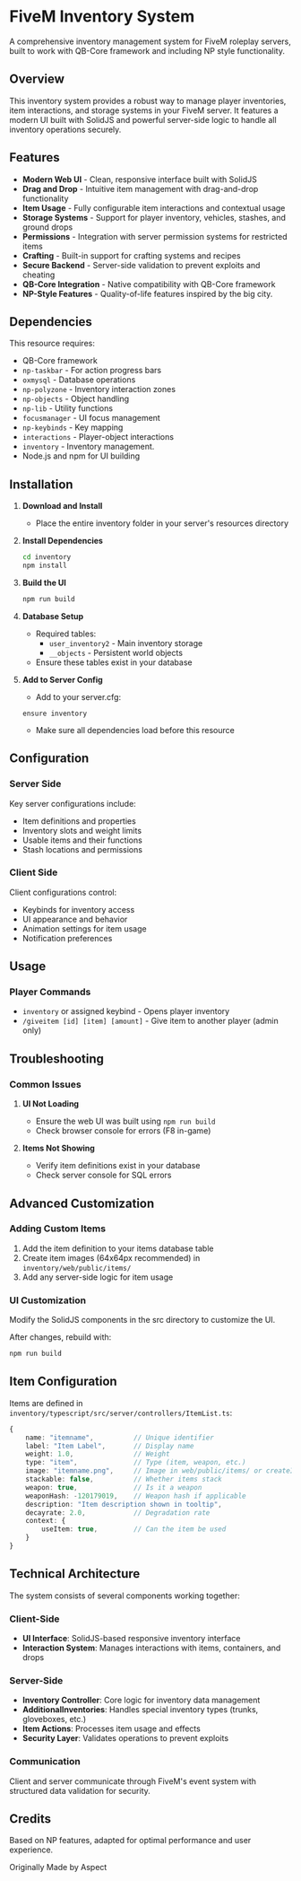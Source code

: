 # FiveM Inventory System

A comprehensive inventory management system for FiveM roleplay servers, built to work with QB-Core framework and including NP style functionality.

## Overview

This inventory system provides a robust way to manage player inventories, item interactions, and storage systems in your FiveM server. It features a modern UI built with SolidJS and powerful server-side logic to handle all inventory operations securely.

## Features

- **Modern Web UI** - Clean, responsive interface built with SolidJS
- **Drag and Drop** - Intuitive item management with drag-and-drop functionality
- **Item Usage** - Fully configurable item interactions and contextual usage
- **Storage Systems** - Support for player inventory, vehicles, stashes, and ground drops
- **Permissions** - Integration with server permission systems for restricted items
- **Crafting** - Built-in support for crafting systems and recipes
- **Secure Backend** - Server-side validation to prevent exploits and cheating
- **QB-Core Integration** - Native compatibility with QB-Core framework
- **NP-Style Features** - Quality-of-life features inspired by the big city.

## Dependencies

This resource requires:

- QB-Core framework
- `np-taskbar` - For action progress bars
- `oxmysql` - Database operations
- `np-polyzone` - Inventory interaction zones
- `np-objects` - Object handling
- `np-lib` - Utility functions
- `focusmanager` - UI focus management
- `np-keybinds` - Key mapping
- `interactions` - Player-object interactions
- `inventory` - Inventory management.
- Node.js and npm for UI building

## Installation

1. **Download and Install**
   - Place the entire inventory folder in your server's resources directory

2. **Install Dependencies**
   ```bash
   cd inventory
   npm install
   ```

3. **Build the UI**
   ```bash
   npm run build
   ```

4. **Database Setup**
   - Required tables:
     - `user_inventory2` - Main inventory storage
     - `__objects` - Persistent world objects
   - Ensure these tables exist in your database

5. **Add to Server Config**
   - Add to your server.cfg:
   ```
   ensure inventory
   ```
   - Make sure all dependencies load before this resource

## Configuration

### Server Side

Key server configurations include:

- Item definitions and properties
- Inventory slots and weight limits 
- Usable items and their functions
- Stash locations and permissions

### Client Side

Client configurations control:

- Keybinds for inventory access
- UI appearance and behavior
- Animation settings for item usage
- Notification preferences

## Usage

### Player Commands

- `inventory` or assigned keybind - Opens player inventory
- `/giveitem [id] [item] [amount]` - Give item to another player (admin only)

## Troubleshooting

### Common Issues

1. **UI Not Loading**
   - Ensure the web UI was built using `npm run build`
   - Check browser console for errors (F8 in-game)

2. **Items Not Showing**
   - Verify item definitions exist in your database
   - Check server console for SQL errors


## Advanced Customization

### Adding Custom Items

1. Add the item definition to your items database table
2. Create item images (64x64px recommended) in `inventory/web/public/items/`
3. Add any server-side logic for item usage

### UI Customization

Modify the SolidJS components in the src directory to customize the UI.

After changes, rebuild with:
```bash
npm run build
```

## Item Configuration

Items are defined in `inventory/typescript/src/server/controllers/ItemList.ts`:

```ts
{
    name: "itemname",          // Unique identifier
    label: "Item Label",       // Display name
    weight: 1.0,               // Weight
    type: "item",              // Type (item, weapon, etc.)
    image: "itemname.png",     // Image in web/public/items/ or createImage()
    stackable: false,          // Whether items stack
    weapon: true,              // Is it a weapon
    weaponHash: -120179019,    // Weapon hash if applicable
    description: "Item description shown in tooltip",
    decayrate: 2.0,            // Degradation rate
    context: {
        useItem: true,         // Can the item be used
    }
}
```

## Technical Architecture

The system consists of several components working together:

### Client-Side
- **UI Interface**: SolidJS-based responsive inventory interface
- **Interaction System**: Manages interactions with items, containers, and drops

### Server-Side
- **Inventory Controller**: Core logic for inventory data management
- **AdditionalInventories**: Handles special inventory types (trunks, gloveboxes, etc.)
- **Item Actions**: Processes item usage and effects
- **Security Layer**: Validates operations to prevent exploits

### Communication
Client and server communicate through FiveM's event system with structured data validation for security.

## Credits

Based on NP features, adapted for optimal performance and user experience.

Originally Made by Aspect
